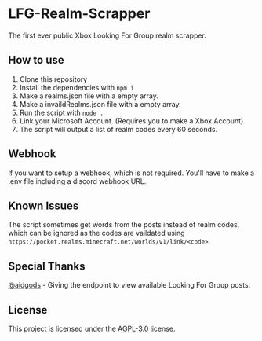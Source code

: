 # LFG-Realm-Scrapper
The first ever public Xbox Looking For Group realm scrapper.

## How to use
1. Clone this repository
2. Install the dependencies with `npm i`
3. Make a realms.json file with a empty array.
4. Make a invaildRealms.json file with a empty array.
5. Run the script with `node .`
6. Link your Microsoft Account. (Requires you to make a Xbox Account)
7. The script will output a list of realm codes every 60 seconds.

## Webhook
If you want to setup a webhook, which is not required. You'll have to make a .env file including a discord webhook URL.

## Known Issues
The script sometimes get words from the posts instead of realm codes, which can be ignored as the codes are vaildated using `https://pocket.realms.minecraft.net/worlds/v1/link/<code>`.

## Special Thanks
[@aidgods](https://github.com/aidgods) - Giving the endpoint to view available Looking For Group posts.

## License
This project is licensed under the [AGPL-3.0](LICENSE) license.